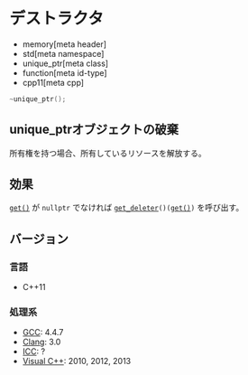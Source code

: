 # デストラクタ
* memory[meta header]
* std[meta namespace]
* unique_ptr[meta class]
* function[meta id-type]
* cpp11[meta cpp]

```cpp
~unique_ptr();
```

## unique_ptrオブジェクトの破棄
所有権を持つ場合、所有しているリソースを解放する。


## 効果
[`get()`](get.md) が `nullptr` でなければ [`get_deleter`](get_deleter.md)`()(`[`get()`](get.md)`)` を呼び出す。


## バージョン
### 言語
- C++11

### 処理系
- [GCC](/implementation.md#gcc): 4.4.7
- [Clang](/implementation.md#clang): 3.0
- [ICC](/implementation.md#icc): ?
- [Visual C++](/implementation.md#visual_cpp): 2010, 2012, 2013
